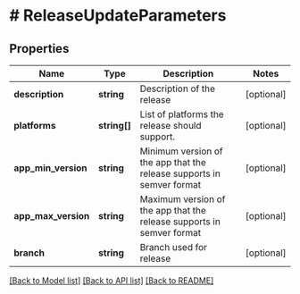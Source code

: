 # # ReleaseUpdateParameters

## Properties

Name | Type | Description | Notes
------------ | ------------- | ------------- | -------------
**description** | **string** | Description of the release | [optional] 
**platforms** | **string[]** | List of platforms the release should support. | [optional] 
**app_min_version** | **string** | Minimum version of the app that the release supports in semver format | [optional] 
**app_max_version** | **string** | Maximum version of the app that the release supports in semver format | [optional] 
**branch** | **string** | Branch used for release | [optional] 

[[Back to Model list]](../../README.md#documentation-for-models) [[Back to API list]](../../README.md#documentation-for-api-endpoints) [[Back to README]](../../README.md)


